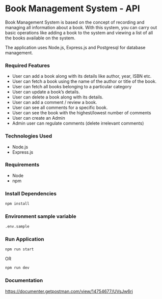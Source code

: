 # Book Management System - API
Book Management System is based on the concept of recording and managing all information about a book. With this system, you can carry out basic operations like adding a book to the system and viewing a list of all the books available on the system.

The application uses Node.js, Express.js and Postgresql for database management.

### Required Features

- User can add a book along with its details like author, year, ISBN etc.
- User can fetch a book using the name of the author or title of the book.
- User can fetch all books belonging to a particular category
- User can update a book’s details.
- User can delete a book along with its details.
- User can add a comment / review a book.
- User can see all comments for a specific book.
- User can see the book with the highest/lowest number of comments
- User can create an Admin
- Admin user can regulate comments (delete irrelevant comments)

### Technologies Used
- Node.js
- Express.js

### Requirements
- Node
- npm

### Install Dependencies
```bash
npm install
```

### Environment sample variable
```bash
.env.sample
```

### Run Application
```bash
npm run start
```
OR

```bash
npm run dev
```

### Documentation
https://documenter.getpostman.com/view/14754677/UVsJw6rj
